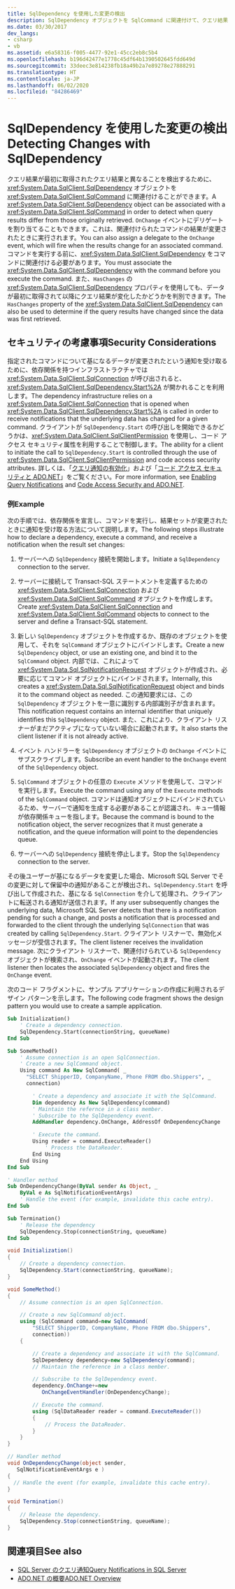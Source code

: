 ```yaml
---
title: SqlDependency を使用した変更の検出
description: SqlDependency オブジェクトを SqlCommand に関連付けて、クエリ結果が ADO.NET で最初に取得したものと異なる場合を検出することができます。
ms.date: 03/30/2017
dev_langs:
- csharp
- vb
ms.assetid: e6a58316-f005-4477-92e1-45cc2eb8c5b4
ms.openlocfilehash: b196d42477e1778c45df64b1390502645fdd649d
ms.sourcegitcommit: 33deec3e814238fb18a49b2a7e89278e27888291
ms.translationtype: HT
ms.contentlocale: ja-JP
ms.lasthandoff: 06/02/2020
ms.locfileid: "84286469"
---
```

# <a name="detecting-changes-with-sqldependency"></a><span data-ttu-id="94920-103">SqlDependency を使用した変更の検出</span><span class="sxs-lookup"><span data-stu-id="94920-103">Detecting Changes with SqlDependency</span></span>

<span data-ttu-id="94920-104">クエリ結果が最初に取得されたクエリ結果と異なることを検出するために、<xref:System.Data.SqlClient.SqlDependency> オブジェクトを <xref:System.Data.SqlClient.SqlCommand> に関連付けることができます。</span><span class="sxs-lookup"><span data-stu-id="94920-104">A <xref:System.Data.SqlClient.SqlDependency> object can be associated with a <xref:System.Data.SqlClient.SqlCommand> in order to detect when query results differ from those originally retrieved.</span></span> <span data-ttu-id="94920-105">`OnChange` イベントにデリゲートを割り当てることもできます。これは、関連付けられたコマンドの結果が変更されたときに実行されます。</span><span class="sxs-lookup"><span data-stu-id="94920-105">You can also assign a delegate to the `OnChange` event, which will fire when the results change for an associated command.</span></span> <span data-ttu-id="94920-106">コマンドを実行する前に、<xref:System.Data.SqlClient.SqlDependency> をコマンドに関連付ける必要があります。</span><span class="sxs-lookup"><span data-stu-id="94920-106">You must associate the <xref:System.Data.SqlClient.SqlDependency> with the command before you execute the command.</span></span> <span data-ttu-id="94920-107">また、`HasChanges` の <xref:System.Data.SqlClient.SqlDependency> プロパティを使用しても、データが最初に取得されて以降にクエリ結果が変化したかどうかを判別できます。</span><span class="sxs-lookup"><span data-stu-id="94920-107">The `HasChanges` property of the <xref:System.Data.SqlClient.SqlDependency> can also be used to determine if the query results have changed since the data was first retrieved.</span></span>

## <a name="security-considerations"></a><span data-ttu-id="94920-108">セキュリティの考慮事項</span><span class="sxs-lookup"><span data-stu-id="94920-108">Security Considerations</span></span>

<span data-ttu-id="94920-109">指定されたコマンドについて基になるデータが変更されたという通知を受け取るために、依存関係を持つインフラストラクチャでは <xref:System.Data.SqlClient.SqlConnection> が呼び出されると、<xref:System.Data.SqlClient.SqlDependency.Start%2A> が開かれることを利用します。</span><span class="sxs-lookup"><span data-stu-id="94920-109">The dependency infrastructure relies on a <xref:System.Data.SqlClient.SqlConnection> that is opened when <xref:System.Data.SqlClient.SqlDependency.Start%2A> is called in order to receive notifications that the underlying data has changed for a given command.</span></span> <span data-ttu-id="94920-110">クライアントが `SqlDependency.Start` の呼び出しを開始できるかどうかは、<xref:System.Data.SqlClient.SqlClientPermission> を使用し、コード アクセス セキュリティ属性を利用することで制御します。</span><span class="sxs-lookup"><span data-stu-id="94920-110">The ability for a client to initiate the call to `SqlDependency.Start` is controlled through the use of <xref:System.Data.SqlClient.SqlClientPermission> and code access security attributes.</span></span> <span data-ttu-id="94920-111">詳しくは、「[クエリ通知の有効化](enabling-query-notifications.md)」および「[コード アクセス セキュリティと ADO.NET](../code-access-security.md)」をご覧ください。</span><span class="sxs-lookup"><span data-stu-id="94920-111">For more information, see [Enabling Query Notifications](enabling-query-notifications.md) and [Code Access Security and ADO.NET](../code-access-security.md).</span></span>

### <a name="example"></a><span data-ttu-id="94920-112">例</span><span class="sxs-lookup"><span data-stu-id="94920-112">Example</span></span>

<span data-ttu-id="94920-113">次の手順では、依存関係を宣言し、コマンドを実行し、結果セットが変更されたときに通知を受け取る方法について説明します。</span><span class="sxs-lookup"><span data-stu-id="94920-113">The following steps illustrate how to declare a dependency, execute a command, and receive a notification when the result set changes:</span></span>

1. <span data-ttu-id="94920-114">サーバーへの `SqlDependency` 接続を開始します。</span><span class="sxs-lookup"><span data-stu-id="94920-114">Initiate a `SqlDependency` connection to the server.</span></span>

2. <span data-ttu-id="94920-115">サーバーに接続して Transact-SQL ステートメントを定義するための <xref:System.Data.SqlClient.SqlConnection> および <xref:System.Data.SqlClient.SqlCommand> オブジェクトを作成します。</span><span class="sxs-lookup"><span data-stu-id="94920-115">Create <xref:System.Data.SqlClient.SqlConnection> and <xref:System.Data.SqlClient.SqlCommand> objects to connect to the server and define a Transact-SQL statement.</span></span>

3. <span data-ttu-id="94920-116">新しい `SqlDependency` オブジェクトを作成するか、既存のオブジェクトを使用して、それを `SqlCommand` オブジェクトにバインドします。</span><span class="sxs-lookup"><span data-stu-id="94920-116">Create a new `SqlDependency` object, or use an existing one, and bind it to the `SqlCommand` object.</span></span> <span data-ttu-id="94920-117">内部では、これによって <xref:System.Data.Sql.SqlNotificationRequest> オブジェクトが作成され、必要に応じてコマンド オブジェクトにバインドされます。</span><span class="sxs-lookup"><span data-stu-id="94920-117">Internally, this creates a <xref:System.Data.Sql.SqlNotificationRequest> object and binds it to the command object as needed.</span></span> <span data-ttu-id="94920-118">この通知要求には、この `SqlDependency` オブジェクトを一意に識別する内部識別子が含まれます。</span><span class="sxs-lookup"><span data-stu-id="94920-118">This notification request contains an internal identifier that uniquely identifies this `SqlDependency` object.</span></span> <span data-ttu-id="94920-119">また、これにより、クライアント リスナーがまだアクティブになっていない場合に起動されます。</span><span class="sxs-lookup"><span data-stu-id="94920-119">It also starts the client listener if it is not already active.</span></span>

4. <span data-ttu-id="94920-120">イベント ハンドラーを `SqlDependency` オブジェクトの `OnChange` イベントにサブスクライブします。</span><span class="sxs-lookup"><span data-stu-id="94920-120">Subscribe an event handler to the `OnChange` event of the `SqlDependency` object.</span></span>

5. <span data-ttu-id="94920-121">`SqlCommand` オブジェクトの任意の `Execute` メソッドを使用して、コマンドを実行します。</span><span class="sxs-lookup"><span data-stu-id="94920-121">Execute the command using any of the `Execute` methods of the `SqlCommand` object.</span></span> <span data-ttu-id="94920-122">コマンドは通知オブジェクトにバインドされているため、サーバーで通知を生成する必要があることが認識され、キュー情報が依存関係キューを指します。</span><span class="sxs-lookup"><span data-stu-id="94920-122">Because the command is bound to the notification object, the server recognizes that it must generate a notification, and the queue information will point to the dependencies queue.</span></span>

6. <span data-ttu-id="94920-123">サーバーへの `SqlDependency` 接続を停止します。</span><span class="sxs-lookup"><span data-stu-id="94920-123">Stop the `SqlDependency` connection to the server.</span></span>

<span data-ttu-id="94920-124">その後ユーザーが基になるデータを変更した場合、Microsoft SQL Server でその変更に対して保留中の通知があることが検出され、`SqlDependency.Start` を呼び出して作成された、基になる `SqlConnection` を介して処理され、クライアントに転送される通知が送信されます。</span><span class="sxs-lookup"><span data-stu-id="94920-124">If any user subsequently changes the underlying data, Microsoft SQL Server detects that there is a notification pending for such a change, and posts a notification that is processed and forwarded to the client through the underlying `SqlConnection` that was created by calling `SqlDependency.Start`.</span></span> <span data-ttu-id="94920-125">クライアント リスナーで、無効化メッセージが受信されます。</span><span class="sxs-lookup"><span data-stu-id="94920-125">The client listener receives the invalidation message.</span></span> <span data-ttu-id="94920-126">次にクライアント リスナーで、関連付けられている `SqlDependency` オブジェクトが検索され、`OnChange` イベントが起動されます。</span><span class="sxs-lookup"><span data-stu-id="94920-126">The client listener then locates the associated `SqlDependency` object and fires the `OnChange` event.</span></span>

<span data-ttu-id="94920-127">次のコード フラグメントに、サンプル アプリケーションの作成に利用されるデザイン パターンを示します。</span><span class="sxs-lookup"><span data-stu-id="94920-127">The following code fragment shows the design pattern you would use to create a sample application.</span></span>

```vb
Sub Initialization()
    ' Create a dependency connection.
    SqlDependency.Start(connectionString, queueName)
End Sub

Sub SomeMethod()
    ' Assume connection is an open SqlConnection.
    ' Create a new SqlCommand object.
    Using command As New SqlCommand( _
      "SELECT ShipperID, CompanyName, Phone FROM dbo.Shippers", _
      connection)

        ' Create a dependency and associate it with the SqlCommand.
        Dim dependency As New SqlDependency(command)
        ' Maintain the refernce in a class member.
        ' Subscribe to the SqlDependency event.
        AddHandler dependency.OnChange, AddressOf OnDependencyChange

        ' Execute the command.
        Using reader = command.ExecuteReader()
            ' Process the DataReader.
        End Using
    End Using
End Sub

' Handler method
Sub OnDependencyChange(ByVal sender As Object, _
    ByVal e As SqlNotificationEventArgs)
    ' Handle the event (for example, invalidate this cache entry).
End Sub

Sub Termination()
    ' Release the dependency
    SqlDependency.Stop(connectionString, queueName)
End Sub
```

```csharp
void Initialization()
{
    // Create a dependency connection.
    SqlDependency.Start(connectionString, queueName);
}

void SomeMethod()
{
    // Assume connection is an open SqlConnection.

    // Create a new SqlCommand object.
    using (SqlCommand command=new SqlCommand(
        "SELECT ShipperID, CompanyName, Phone FROM dbo.Shippers",
        connection))
    {

        // Create a dependency and associate it with the SqlCommand.
        SqlDependency dependency=new SqlDependency(command);
        // Maintain the reference in a class member.

        // Subscribe to the SqlDependency event.
        dependency.OnChange+=new
           OnChangeEventHandler(OnDependencyChange);

        // Execute the command.
        using (SqlDataReader reader = command.ExecuteReader())
        {
            // Process the DataReader.
        }
    }
}

// Handler method
void OnDependencyChange(object sender,
   SqlNotificationEventArgs e )
{
  // Handle the event (for example, invalidate this cache entry).
}

void Termination()
{
    // Release the dependency.
    SqlDependency.Stop(connectionString, queueName);
}
```

## <a name="see-also"></a><span data-ttu-id="94920-128">関連項目</span><span class="sxs-lookup"><span data-stu-id="94920-128">See also</span></span>

- [<span data-ttu-id="94920-129">SQL Server のクエリ通知</span><span class="sxs-lookup"><span data-stu-id="94920-129">Query Notifications in SQL Server</span></span>](query-notifications-in-sql-server.md)
- [<span data-ttu-id="94920-130">ADO.NET の概要</span><span class="sxs-lookup"><span data-stu-id="94920-130">ADO.NET Overview</span></span>](../ado-net-overview.md)
